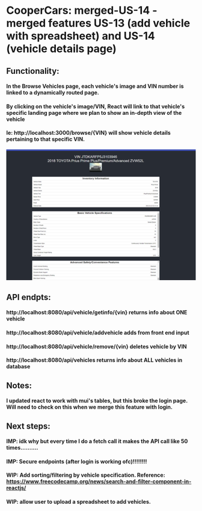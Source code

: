 # CooperCars: merged-US-14 - merged features US-13 (add vehicle with spreadsheet) and US-14 (vehicle details page)
## Functionality:
#### In the Browse Vehicles page, each vehicle's image and VIN number is linked to a dynamically routed page. 
#### By clicking on the vehicle's image/VIN, React will link to that vehicle's specific landing page where we plan to show an in-depth view of the vehicle
#### Ie: http://localhost:3000/browse/{VIN} will show vehicle details pertaining to that specific VIN.
![image1](us-14.png)
## API endpts:
#### http://localhost:8080/api/vehicle/getinfo/{vin} returns info about ONE vehicle
#### http://localhost:8080/api/vehicle/addvehicle adds from front end input
#### http://localhost:8080/api/vehicle/remove/{vin} deletes vehicle by VIN
#### http://localhost:8080/api/vehicles returns info about ALL vehicles in database
## Notes:
#### I updated react to work with mui's tables, but this broke the login page. Will need to check on this when we merge this feature with login. 
## Next steps:
#### IMP: idk why but every time I do a fetch call it makes the API call like 50 times..........
#### IMP: Secure endpoints (after login is working ofc)!!!!!!!!
#### WIP: Add sorting/filtering by vehicle specification. Reference: https://www.freecodecamp.org/news/search-and-filter-component-in-reactjs/
#### WIP: allow user to upload a spreadsheet to add vehicles.

